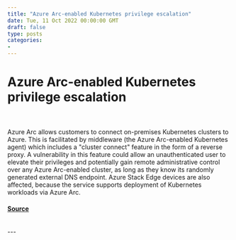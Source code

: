```yaml
---
title: "Azure Arc-enabled Kubernetes privilege escalation"
date: Tue, 11 Oct 2022 00:00:00 GMT
draft: false
type: posts
categories: 
- 
---
```

# Azure Arc-enabled Kubernetes privilege escalation

<br/>

<br/>
Azure Arc allows customers to connect on-premises Kubernetes clusters to Azure. This is facilitated by middleware (the Azure Arc-enabled Kubernetes agent) which includes a "cluster connect" feature in the form of a reverse proxy. A vulnerability in this feature could allow an unauthenticated user to elevate their privileges and potentially gain remote administrative control over any Azure Arc-enabled cluster, as long as they know its randomly generated external DNS endpoint. Azure Stack Edge devices are also affected, because the service supports deployment of Kubernetes workloads via Azure Arc.

#### [Source](https://www.cloudvulndb.org/cve-2022-37968)

<br/>
---
